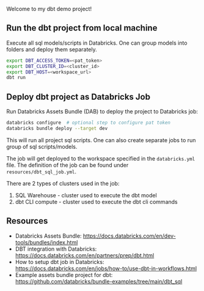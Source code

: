 Welcome to my dbt demo project!

## Run the dbt project from local machine

Execute all sql models/scripts in Databricks. 
One can group models into folders and deploy them separately.
```bash
export DBT_ACCESS_TOKEN=<pat_token>
export DBT_CLUSTER_ID=<cluster_id>
export DBT_HOST=<workspace_url>
dbt run
```

## Deploy dbt project as Databricks Job

Run Databricks Assets Bundle (DAB) to deploy the project to Databricks job:
```bash
databricks configure  # optional step to configure pat token
databricks bundle deploy --target dev
```

This will run all project sql scripts. One can also create separate jobs to run group of sql scripts/models.

The job will get deployed to the workspace specified in the `databricks.yml` file. 
The definition of the job can be found under `resources/dbt_sql_job.yml`.

There are 2 types of clusters used in the job:
1. SQL Warehouse - cluster used to execute the dbt model
2. dbt CLI compute - cluster used to execute the dbt cli commands

## Resources

* Databricks Assets Bundle: https://docs.databricks.com/en/dev-tools/bundles/index.html
* DBT integration with Databricks: https://docs.databricks.com/en/partners/prep/dbt.html
* How to setup dbt job in Databricks: https://docs.databricks.com/en/jobs/how-to/use-dbt-in-workflows.html
* Example assets bundle project for dbt: https://github.com/databricks/bundle-examples/tree/main/dbt_sql